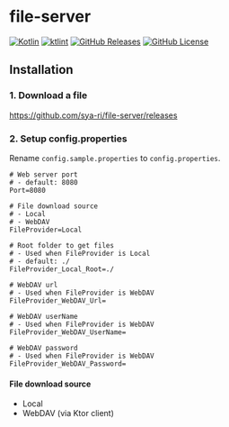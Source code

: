 # file-server

[![Kotlin](https://img.shields.io/badge/kotlin-1.6.10-blue.svg?logo=kotlin)](http://kotlinlang.org)
[![ktlint](https://img.shields.io/badge/code%20style-%E2%9D%A4-FF4081.svg)](https://ktlint.github.io/)
[![GitHub Releases](https://img.shields.io/github/v/release/sya-ri/file-server)](https://github.com/sya-ri/file-server/releases)
[![GitHub License](https://img.shields.io/badge/license-Apache%20License%202.0-blue.svg?style=flat)](http://www.apache.org/licenses/LICENSE-2.0)

## Installation

### 1. Download a file

https://github.com/sya-ri/file-server/releases

### 2. Setup config.properties

Rename `config.sample.properties` to `config.properties`.

```properties
# Web server port
# - default: 8080
Port=8080

# File download source
# - Local
# - WebDAV
FileProvider=Local

# Root folder to get files
# - Used when FileProvider is Local
# - default: ./
FileProvider_Local_Root=./

# WebDAV url
# - Used when FileProvider is WebDAV
FileProvider_WebDAV_Url=

# WebDAV userName
# - Used when FileProvider is WebDAV
FileProvider_WebDAV_UserName=

# WebDAV password
# - Used when FileProvider is WebDAV
FileProvider_WebDAV_Password=
```

#### File download source

- Local
- WebDAV (via Ktor client)
